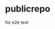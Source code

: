 # publicrepo
for e2e test










































































































































































































































































































































































































































































































































































































































































































































































































































































































































































































































































































































































































































































































































































































































































































































































































































































































































































































































































































































































































































































































































































































































































































































































































































































